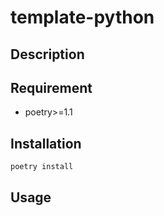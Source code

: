 # template-python

## Description

## Requirement

- poetry>=1.1

## Installation

```bash
poetry install
```

## Usage
